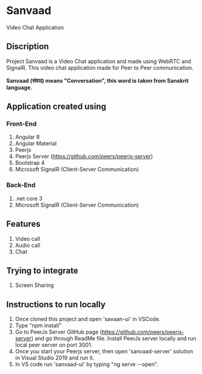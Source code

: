 # Sanvaad
Video Chat Application

## Discription 
Project Sanvaad is a Video Chat application and made using WebRTC and SignalR. This video chat application made for Peer to Peer communication. <br><br> **Sanvaad (संवाद) means "Conversation", this word is taken from Sanskrit language.**


## Application created using 
### Front-End 
1. Angular 8 
2. Angular Material 
3. Peerjs
4. Peerjs Server (https://github.com/peers/peerjs-server)
4. Bootstrap 4
5. Microsoft SignalR (Client-Server Communication)

### Back-End
1. .net core 3
2. Microsoft SignalR (Client-Server Communication)

## Features 
1. Video call 
2. Audio call 
3. Chat 

## Trying to integrate
1. Screen Sharing 

## Instructions to run locally 
1. Once cloned this project and open 'savaan-ui' in VSCode. 
2. Type "npm install"
3. Go to PeerJs Server GitHub page (https://github.com/peers/peerjs-server) and go through ReadMe file. Install PeerJs server locally and run local peer server on port 3001. 
4. Once you start your Peerjs server, then open 'sanvaad-server' solution in Visual Studio 2019 and run it. 
5. In VS code run 'sanvaad-ui' by typing "ng serve --open". 
